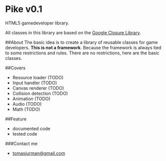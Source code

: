 # Pike v0.1
HTML5 gamedeveloper library. 

All classes in this library are based on the [Google Closure Library](https://developers.google.com/closure/library/).

##About
The basic idea is to create a library of reusable classes for game developers. 
**This is not a framework**. Because the framework is always tied to some restrictions and rules. 
There are no restrictions, here are the basic classes.

##Covers
- Resource loader (TODO)
- Input handler (TODO)
- Canvas renderer (TODO)
- Collision detection (TODO)
- Animation (TODO)
- Audio (TODO)
- Math (TODO)

##Feature
- documented code
- tested code

###Contact me
- tomasjurman@gmail.com

